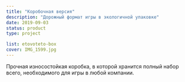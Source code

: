 ```yaml
---
title: "Коробочная версия"
description: "Дорожный формат игры в экологичной упаковке"
date: 2019-09-03
status: product
type: project

list: etovoteto-box
cover: IMG_1599.jpg
---
```


Прочная износостойкая коробка, в которой хранится полный набор всего, необходимого для игры в любой компании.
